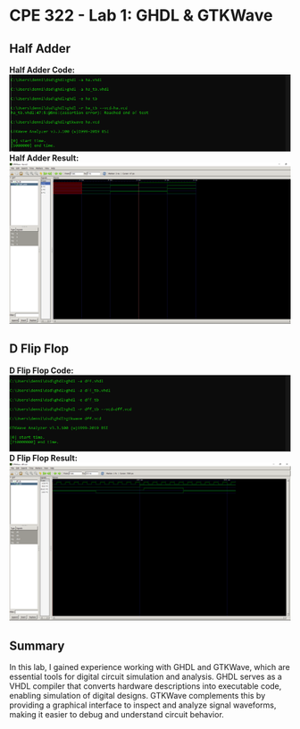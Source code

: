 # CPE 322 - Lab 1: GHDL & GTKWave

## Half Adder
**Half Adder Code:**
![Half Adder Code](https://github.com/Dennis3204/CPE-322/blob/main/Labs/Lab%201/HalfAdderCode.png)
**Half Adder Result:**
![Half Adder Results](https://github.com/Dennis3204/CPE-322/blob/main/Labs/Lab%201/Half%20Adder%20Result.png)



## D Flip Flop
**D Flip Flop Code:**
![D Flip Flop Code](https://github.com/Dennis3204/CPE-322/blob/main/Labs/Lab%201/DflipflopCode.png)
**D Flip Flop Result:**
![D Flip Flop Result](https://github.com/Dennis3204/CPE-322/blob/main/Labs/Lab%201/DflipflopResult.png)


## Summary 
In this lab, I gained experience working with GHDL and GTKWave, which are essential tools for digital circuit simulation and analysis. GHDL serves as a VHDL compiler that converts hardware descriptions into executable code, enabling simulation of digital designs. GTKWave complements this by providing a graphical interface to inspect and analyze signal waveforms, making it easier to debug and understand circuit behavior.
